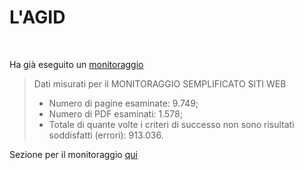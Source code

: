 
# L'AGID

<br>

Ha già eseguito un [monitoraggio](https://www.agid.gov.it/sites/default/files/repository_files/agid-relazione_monitoraggio_commissione_ue_v1.2.pdf)

> Dati misurati per il MONITORAGGIO SEMPLIFICATO SITI WEB
> - Numero di pagine esaminate: 9.749;
> - Numero di PDF esaminati: 1.578;
> - Totale di quante volte i criteri di successo non sono risultati soddisfatti (errori): 913.036.

Sezione per il monitoraggio [qui](https://www.agid.gov.it/it/design-servizi/accessibilita/monitoraggio)